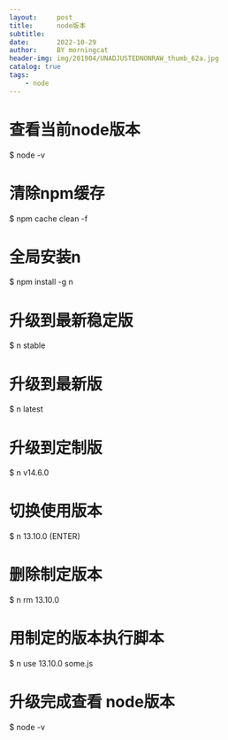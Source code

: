 ```yaml
---
layout:     post
title:      node版本
subtitle:   
date:       2022-10-29
author:     BY morningcat
header-img: img/201904/UNADJUSTEDNONRAW_thumb_62a.jpg
catalog: true
tags:
    - node
---
```



# 查看当前node版本
$ node -v

# 清除npm缓存
$ npm cache clean -f

# 全局安装n
$ npm install -g n

# 升级到最新稳定版
$ n stable

# 升级到最新版
$ n latest

# 升级到定制版
$ n v14.6.0

# 切换使用版本
$ n 13.10.0 (ENTER)

# 删除制定版本
$ n rm 13.10.0

# 用制定的版本执行脚本
$ n use 13.10.0 some.js

# 升级完成查看 node版本
$ node -v

